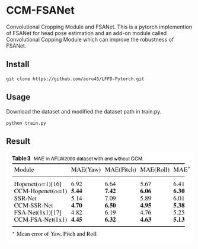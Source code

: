 # CCM-FSANet
Convolutional Cropping Module and FSANet. This is a pytorch implemention of FSANet for head pose estimation and an add-on module called Convolutional Copping Module which can improve the robustness of FSANet.
## Install
```[cmd]
git clone https://github.com/aoru45/LFFD-Pytorch.git
```
## Usage
Download the dataset and modified the dataset path in train.py.
```[cmd]
python train.py
```
## Result
![Result](result_aflw2000.png)
